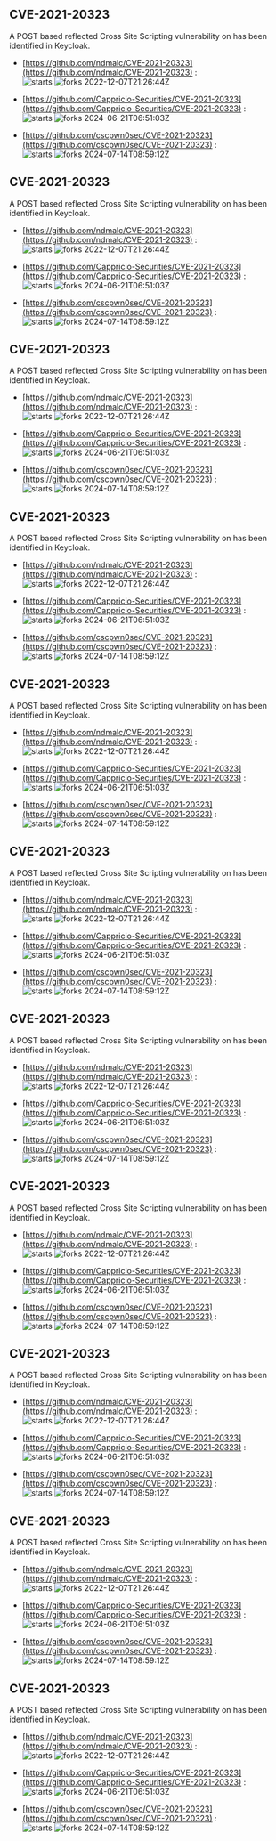 ## CVE-2021-20323
 A POST based reflected Cross Site Scripting vulnerability on has been identified in Keycloak.

- [https://github.com/ndmalc/CVE-2021-20323](https://github.com/ndmalc/CVE-2021-20323) :  
![starts](https://img.shields.io/github/stars/ndmalc/CVE-2021-20323.svg) 
![forks](https://img.shields.io/github/forks/ndmalc/CVE-2021-20323.svg) 
2022-12-07T21:26:44Z

- [https://github.com/Cappricio-Securities/CVE-2021-20323](https://github.com/Cappricio-Securities/CVE-2021-20323) :  
![starts](https://img.shields.io/github/stars/Cappricio-Securities/CVE-2021-20323.svg) 
![forks](https://img.shields.io/github/forks/Cappricio-Securities/CVE-2021-20323.svg) 
2024-06-21T06:51:03Z

- [https://github.com/cscpwn0sec/CVE-2021-20323](https://github.com/cscpwn0sec/CVE-2021-20323) :  
![starts](https://img.shields.io/github/stars/cscpwn0sec/CVE-2021-20323.svg) 
![forks](https://img.shields.io/github/forks/cscpwn0sec/CVE-2021-20323.svg) 
2024-07-14T08:59:12Z

## CVE-2021-20323
 A POST based reflected Cross Site Scripting vulnerability on has been identified in Keycloak.

- [https://github.com/ndmalc/CVE-2021-20323](https://github.com/ndmalc/CVE-2021-20323) :  
![starts](https://img.shields.io/github/stars/ndmalc/CVE-2021-20323.svg) 
![forks](https://img.shields.io/github/forks/ndmalc/CVE-2021-20323.svg) 
2022-12-07T21:26:44Z

- [https://github.com/Cappricio-Securities/CVE-2021-20323](https://github.com/Cappricio-Securities/CVE-2021-20323) :  
![starts](https://img.shields.io/github/stars/Cappricio-Securities/CVE-2021-20323.svg) 
![forks](https://img.shields.io/github/forks/Cappricio-Securities/CVE-2021-20323.svg) 
2024-06-21T06:51:03Z

- [https://github.com/cscpwn0sec/CVE-2021-20323](https://github.com/cscpwn0sec/CVE-2021-20323) :  
![starts](https://img.shields.io/github/stars/cscpwn0sec/CVE-2021-20323.svg) 
![forks](https://img.shields.io/github/forks/cscpwn0sec/CVE-2021-20323.svg) 
2024-07-14T08:59:12Z

## CVE-2021-20323
 A POST based reflected Cross Site Scripting vulnerability on has been identified in Keycloak.

- [https://github.com/ndmalc/CVE-2021-20323](https://github.com/ndmalc/CVE-2021-20323) :  
![starts](https://img.shields.io/github/stars/ndmalc/CVE-2021-20323.svg) 
![forks](https://img.shields.io/github/forks/ndmalc/CVE-2021-20323.svg) 
2022-12-07T21:26:44Z

- [https://github.com/Cappricio-Securities/CVE-2021-20323](https://github.com/Cappricio-Securities/CVE-2021-20323) :  
![starts](https://img.shields.io/github/stars/Cappricio-Securities/CVE-2021-20323.svg) 
![forks](https://img.shields.io/github/forks/Cappricio-Securities/CVE-2021-20323.svg) 
2024-06-21T06:51:03Z

- [https://github.com/cscpwn0sec/CVE-2021-20323](https://github.com/cscpwn0sec/CVE-2021-20323) :  
![starts](https://img.shields.io/github/stars/cscpwn0sec/CVE-2021-20323.svg) 
![forks](https://img.shields.io/github/forks/cscpwn0sec/CVE-2021-20323.svg) 
2024-07-14T08:59:12Z

## CVE-2021-20323
 A POST based reflected Cross Site Scripting vulnerability on has been identified in Keycloak.

- [https://github.com/ndmalc/CVE-2021-20323](https://github.com/ndmalc/CVE-2021-20323) :  
![starts](https://img.shields.io/github/stars/ndmalc/CVE-2021-20323.svg) 
![forks](https://img.shields.io/github/forks/ndmalc/CVE-2021-20323.svg) 
2022-12-07T21:26:44Z

- [https://github.com/Cappricio-Securities/CVE-2021-20323](https://github.com/Cappricio-Securities/CVE-2021-20323) :  
![starts](https://img.shields.io/github/stars/Cappricio-Securities/CVE-2021-20323.svg) 
![forks](https://img.shields.io/github/forks/Cappricio-Securities/CVE-2021-20323.svg) 
2024-06-21T06:51:03Z

- [https://github.com/cscpwn0sec/CVE-2021-20323](https://github.com/cscpwn0sec/CVE-2021-20323) :  
![starts](https://img.shields.io/github/stars/cscpwn0sec/CVE-2021-20323.svg) 
![forks](https://img.shields.io/github/forks/cscpwn0sec/CVE-2021-20323.svg) 
2024-07-14T08:59:12Z

## CVE-2021-20323
 A POST based reflected Cross Site Scripting vulnerability on has been identified in Keycloak.

- [https://github.com/ndmalc/CVE-2021-20323](https://github.com/ndmalc/CVE-2021-20323) :  
![starts](https://img.shields.io/github/stars/ndmalc/CVE-2021-20323.svg) 
![forks](https://img.shields.io/github/forks/ndmalc/CVE-2021-20323.svg) 
2022-12-07T21:26:44Z

- [https://github.com/Cappricio-Securities/CVE-2021-20323](https://github.com/Cappricio-Securities/CVE-2021-20323) :  
![starts](https://img.shields.io/github/stars/Cappricio-Securities/CVE-2021-20323.svg) 
![forks](https://img.shields.io/github/forks/Cappricio-Securities/CVE-2021-20323.svg) 
2024-06-21T06:51:03Z

- [https://github.com/cscpwn0sec/CVE-2021-20323](https://github.com/cscpwn0sec/CVE-2021-20323) :  
![starts](https://img.shields.io/github/stars/cscpwn0sec/CVE-2021-20323.svg) 
![forks](https://img.shields.io/github/forks/cscpwn0sec/CVE-2021-20323.svg) 
2024-07-14T08:59:12Z

## CVE-2021-20323
 A POST based reflected Cross Site Scripting vulnerability on has been identified in Keycloak.

- [https://github.com/ndmalc/CVE-2021-20323](https://github.com/ndmalc/CVE-2021-20323) :  
![starts](https://img.shields.io/github/stars/ndmalc/CVE-2021-20323.svg) 
![forks](https://img.shields.io/github/forks/ndmalc/CVE-2021-20323.svg) 
2022-12-07T21:26:44Z

- [https://github.com/Cappricio-Securities/CVE-2021-20323](https://github.com/Cappricio-Securities/CVE-2021-20323) :  
![starts](https://img.shields.io/github/stars/Cappricio-Securities/CVE-2021-20323.svg) 
![forks](https://img.shields.io/github/forks/Cappricio-Securities/CVE-2021-20323.svg) 
2024-06-21T06:51:03Z

- [https://github.com/cscpwn0sec/CVE-2021-20323](https://github.com/cscpwn0sec/CVE-2021-20323) :  
![starts](https://img.shields.io/github/stars/cscpwn0sec/CVE-2021-20323.svg) 
![forks](https://img.shields.io/github/forks/cscpwn0sec/CVE-2021-20323.svg) 
2024-07-14T08:59:12Z

## CVE-2021-20323
 A POST based reflected Cross Site Scripting vulnerability on has been identified in Keycloak.

- [https://github.com/ndmalc/CVE-2021-20323](https://github.com/ndmalc/CVE-2021-20323) :  
![starts](https://img.shields.io/github/stars/ndmalc/CVE-2021-20323.svg) 
![forks](https://img.shields.io/github/forks/ndmalc/CVE-2021-20323.svg) 
2022-12-07T21:26:44Z

- [https://github.com/Cappricio-Securities/CVE-2021-20323](https://github.com/Cappricio-Securities/CVE-2021-20323) :  
![starts](https://img.shields.io/github/stars/Cappricio-Securities/CVE-2021-20323.svg) 
![forks](https://img.shields.io/github/forks/Cappricio-Securities/CVE-2021-20323.svg) 
2024-06-21T06:51:03Z

- [https://github.com/cscpwn0sec/CVE-2021-20323](https://github.com/cscpwn0sec/CVE-2021-20323) :  
![starts](https://img.shields.io/github/stars/cscpwn0sec/CVE-2021-20323.svg) 
![forks](https://img.shields.io/github/forks/cscpwn0sec/CVE-2021-20323.svg) 
2024-07-14T08:59:12Z

## CVE-2021-20323
 A POST based reflected Cross Site Scripting vulnerability on has been identified in Keycloak.

- [https://github.com/ndmalc/CVE-2021-20323](https://github.com/ndmalc/CVE-2021-20323) :  
![starts](https://img.shields.io/github/stars/ndmalc/CVE-2021-20323.svg) 
![forks](https://img.shields.io/github/forks/ndmalc/CVE-2021-20323.svg) 
2022-12-07T21:26:44Z

- [https://github.com/Cappricio-Securities/CVE-2021-20323](https://github.com/Cappricio-Securities/CVE-2021-20323) :  
![starts](https://img.shields.io/github/stars/Cappricio-Securities/CVE-2021-20323.svg) 
![forks](https://img.shields.io/github/forks/Cappricio-Securities/CVE-2021-20323.svg) 
2024-06-21T06:51:03Z

- [https://github.com/cscpwn0sec/CVE-2021-20323](https://github.com/cscpwn0sec/CVE-2021-20323) :  
![starts](https://img.shields.io/github/stars/cscpwn0sec/CVE-2021-20323.svg) 
![forks](https://img.shields.io/github/forks/cscpwn0sec/CVE-2021-20323.svg) 
2024-07-14T08:59:12Z

## CVE-2021-20323
 A POST based reflected Cross Site Scripting vulnerability on has been identified in Keycloak.

- [https://github.com/ndmalc/CVE-2021-20323](https://github.com/ndmalc/CVE-2021-20323) :  
![starts](https://img.shields.io/github/stars/ndmalc/CVE-2021-20323.svg) 
![forks](https://img.shields.io/github/forks/ndmalc/CVE-2021-20323.svg) 
2022-12-07T21:26:44Z

- [https://github.com/Cappricio-Securities/CVE-2021-20323](https://github.com/Cappricio-Securities/CVE-2021-20323) :  
![starts](https://img.shields.io/github/stars/Cappricio-Securities/CVE-2021-20323.svg) 
![forks](https://img.shields.io/github/forks/Cappricio-Securities/CVE-2021-20323.svg) 
2024-06-21T06:51:03Z

- [https://github.com/cscpwn0sec/CVE-2021-20323](https://github.com/cscpwn0sec/CVE-2021-20323) :  
![starts](https://img.shields.io/github/stars/cscpwn0sec/CVE-2021-20323.svg) 
![forks](https://img.shields.io/github/forks/cscpwn0sec/CVE-2021-20323.svg) 
2024-07-14T08:59:12Z

## CVE-2021-20323
 A POST based reflected Cross Site Scripting vulnerability on has been identified in Keycloak.

- [https://github.com/ndmalc/CVE-2021-20323](https://github.com/ndmalc/CVE-2021-20323) :  
![starts](https://img.shields.io/github/stars/ndmalc/CVE-2021-20323.svg) 
![forks](https://img.shields.io/github/forks/ndmalc/CVE-2021-20323.svg) 
2022-12-07T21:26:44Z

- [https://github.com/Cappricio-Securities/CVE-2021-20323](https://github.com/Cappricio-Securities/CVE-2021-20323) :  
![starts](https://img.shields.io/github/stars/Cappricio-Securities/CVE-2021-20323.svg) 
![forks](https://img.shields.io/github/forks/Cappricio-Securities/CVE-2021-20323.svg) 
2024-06-21T06:51:03Z

- [https://github.com/cscpwn0sec/CVE-2021-20323](https://github.com/cscpwn0sec/CVE-2021-20323) :  
![starts](https://img.shields.io/github/stars/cscpwn0sec/CVE-2021-20323.svg) 
![forks](https://img.shields.io/github/forks/cscpwn0sec/CVE-2021-20323.svg) 
2024-07-14T08:59:12Z

## CVE-2021-20323
 A POST based reflected Cross Site Scripting vulnerability on has been identified in Keycloak.

- [https://github.com/ndmalc/CVE-2021-20323](https://github.com/ndmalc/CVE-2021-20323) :  
![starts](https://img.shields.io/github/stars/ndmalc/CVE-2021-20323.svg) 
![forks](https://img.shields.io/github/forks/ndmalc/CVE-2021-20323.svg) 
2022-12-07T21:26:44Z

- [https://github.com/Cappricio-Securities/CVE-2021-20323](https://github.com/Cappricio-Securities/CVE-2021-20323) :  
![starts](https://img.shields.io/github/stars/Cappricio-Securities/CVE-2021-20323.svg) 
![forks](https://img.shields.io/github/forks/Cappricio-Securities/CVE-2021-20323.svg) 
2024-06-21T06:51:03Z

- [https://github.com/cscpwn0sec/CVE-2021-20323](https://github.com/cscpwn0sec/CVE-2021-20323) :  
![starts](https://img.shields.io/github/stars/cscpwn0sec/CVE-2021-20323.svg) 
![forks](https://img.shields.io/github/forks/cscpwn0sec/CVE-2021-20323.svg) 
2024-07-14T08:59:12Z

